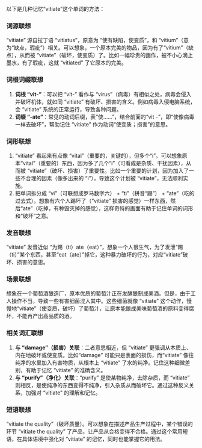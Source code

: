 以下是几种记忆“vitiate”这个单词的方法：

### 词源联想
“vitiate” 源自拉丁语 “vitiatus”，原意为 “使有缺陷，使变质”，和 “vitium”（意为“缺点，瑕疵”）相关。可以想象，一个原本完美的物品，因为有了“vitium”（缺点），从而被 “vitiate”（破坏，使变质）了。比如一幅珍贵的画作，被不小心滴上墨水，有了瑕疵，这就 “vitiated” 了它原本的完美。

### 词根词缀联想
1. **词根 “vit-”**：可以把 “vit-” 看作与 “virus”（病毒）有相似之处，病毒会侵入并破坏机体，就如同 “vitiate” 有破坏、损害的含义。例如病毒入侵电脑系统，会 “vitiate” 系统的正常运行，导致各种问题。
2. **词缀 “-ate”**：常见的动词后缀，表“使……”，结合前面的“vit -”，即“使像病毒一样去破坏”，帮助记住 “vitiate” 作为动词“使变质；损害”的意思。

### 词形联想
1. “vitiate” 看起来有点像 “vital”（重要的，关键的），但多个“i”。可以想象原本“vital”（重要的）东西，因为多了几个“i”（可看成是杂质、干扰因素），从而被 “vitiate”（破坏、损害）了重要性。比如一个重要的计划，因为加入了一些不合理的因素（像多出来的 “i”），导致这个计划被 “vitiate”，无法顺利实施。
2. 把单词拆分成 “vi”（可联想成罗马数字六） + “ti”（拼音“踢”） + “ate”（吃的过去式）。想象有六个人踢坏了（“vitiate” 损害的感觉）一样东西，然后“ate”（吃掉，有种毁灭掉的感觉），这样奇特的画面有助于记住单词的词形和“破坏”之意。

### 发音联想
“vitiate” 发音近似 “为踢（ti）ate（eat）”，想象一个人很生气，为了发泄“踢（ti）”某个东西，甚至“eat（ate）”掉它，这种暴力破坏的行为，对应“vitiate”破坏、损害的意思。

### 场景联想
想象在一个葡萄酒酿造厂，原本优质的葡萄汁正在发酵酿制成美酒。但是，由于工人操作不当，导致一些有害细菌混入其中。这些细菌就像 “vitiate” 这个动作，慢慢地“vitiate”（使变质，破坏）了葡萄汁，让原本能酿成美味葡萄酒的原料变得腐坏，不能再产出高品质的酒。

### 相关词汇联想
1. **与 “damage”（损害）关联**：二者意思相近，但 “vitiate” 更强调从本质上、内在地破坏或使变质。比如“damage” 可能只是表面的损伤，而“vitiate” 像往纯净的水里加入有害物质，从根本上 “vitiate” 了水的纯净。记住这种细微差别，有助于记忆 “vitiate” 的准确含义。
2. **与 “purify”（净化）关联**：“purify” 是使某物纯净，去除杂质，而 “vitiate” 则相反，是使纯净的东西变得不纯净，引入杂质从而破坏它。通过这种反义关系，加强对 “vitiate” 的理解和记忆。

### 短语联想
“vitiate the quality”（破坏质量）。可以想象在描述产品生产过程中，某个错误的环节 “vitiate the quality” 了产品，让产品从合格变得不合格。通过这个常用短语，在具体语境中强化对 “vitiate” 的记忆，同时也能掌握它的用法。 